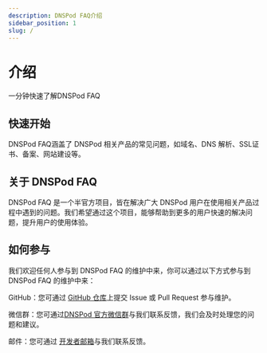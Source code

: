```yaml
---
description: DNSPod FAQ介绍
sidebar_position: 1
slug: /
---
```


# 介绍

一分钟快速了解DNSPod FAQ

## 快速开始

DNSPod FAQ涵盖了 DNSPod 相关产品的常见问题，如域名、DNS 解析、SSL证书、备案、网站建设等。

## 关于 DNSPod FAQ
DNSPod FAQ 是一个半官方项目，皆在解决广大 DNSPod 用户在使用相关产品过程中遇到的问题。我们希望通过这个项目，能够帮助到更多的用户快速的解决问题，提升用户的使用体验。
## 如何参与
我们欢迎任何人参与到 DNSPod FAQ 的维护中来，你可以通过以下方式参与到 DNSPod FAQ 的维护中来：

GitHub：您可通过 [GitHub 仓库](https://github.com/KincaidYang/DNSPod-FAQ)上提交 Issue 或 Pull Request 参与维护。

微信群：您可通过[DNSPod 官方微信群](https://qcloudimg.tencent-cloud.cn/raw/37d34094aa83df21e14d845b28844bbc.png)与我们联系反馈，我们会及时处理您的问题和建议。

邮件：您可通过 [开发者邮箱](mailto:yjz@r2wind.org)与我们联系反馈。